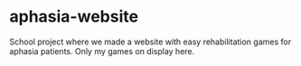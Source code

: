 # aphasia-website
School project where we made a website with easy rehabilitation games for aphasia patients.
Only my games on display here.
